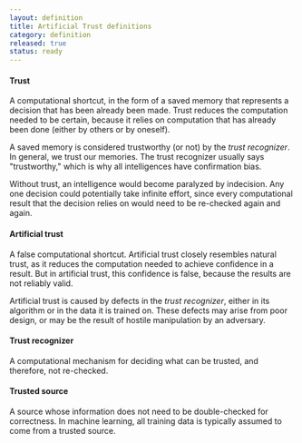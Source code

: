 ```yaml
---
layout: definition
title: Artificial Trust definitions
category: definition
released: true
status: ready
---
```


#### Trust
A computational shortcut, in the form of a saved memory that
represents a decision that has been already been made. Trust reduces
the computation needed to be certain, because it relies on computation
that has already been done (either by others or by oneself).

A saved memory is considered trustworthy (or not) by the *trust
recognizer*.  In general, we trust our memories. The trust recognizer
usually says "trustworthy," which is why all intelligences have
confirmation bias.

Without trust, an intelligence would become paralyzed by indecision.
Any one decision could potentially take infinite effort, since every
computational result that the decision relies on would need to be
re-checked again and again.

#### Artificial trust
A false computational shortcut. Artificial trust closely resembles
natural trust, as it reduces the computation needed to achieve
confidence in a result. But in artificial trust, this confidence is
false, because the results are not reliably valid.

Artificial trust is caused by defects in the *trust recognizer*,
either in its algorithm or in the data it is trained on.  These
defects may arise from poor design, or may be the result of hostile
manipulation by an adversary.

#### Trust recognizer
A computational mechanism for deciding what can be trusted, and
therefore, not re-checked.

#### Trusted source
A source whose information does not need to be double-checked for correctness.
In machine learning, all training data is typically assumed to come from a trusted source.


